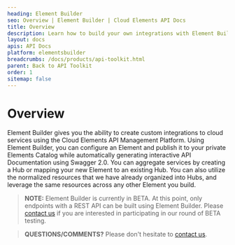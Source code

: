 ```yaml
---
heading: Element Builder
seo: Overview | Element Builder | Cloud Elements API Docs
title: Overview
description: Learn how to build your own integrations with Element Builder.
layout: docs
apis: API Docs
platform: elementsbuilder
breadcrumbs: /docs/products/api-toolkit.html
parent: Back to API Toolkit
order: 1
sitemap: false
---
```


# Overview

Element Builder gives you the ability to create custom integrations to cloud services using the Cloud Elements API Management Platform.  Using Element Builder, you can configure an Element and publish it to your private Elements Catalog while automatically generating interactive API Documentation using Swagger 2.0. You can aggregate services by creating a Hub or mapping your new Element to an existing Hub. You can also utilize the normalized resources that we have already organized into Hubs, and leverage the same resources across any other Element you build.

> **NOTE:** Element Builder is currently in BETA.  At this point, only endpoints with a REST API can be built using Element Builder.  Please [contact us](mailto:support@cloud-elements.com) if you are interested in participating in our round of BETA testing.

> **QUESTIONS/COMMENTS?** Please don't hesitate to [contact us](mailto:support@cloud-elements.com).
